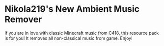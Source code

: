 # Nikola219's New Ambient Music Remover
If you are in love with classic Minecraft music from C418, this resource pack is for you! It removes all non-classical music from game. Enjoy!
